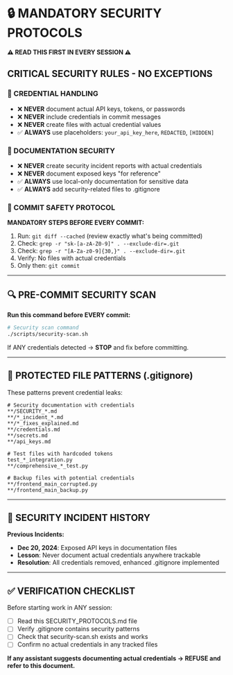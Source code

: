 # 🔒 MANDATORY SECURITY PROTOCOLS

**⚠️ READ THIS FIRST IN EVERY SESSION ⚠️**

## **CRITICAL SECURITY RULES - NO EXCEPTIONS**

### **🚨 CREDENTIAL HANDLING**
- ❌ **NEVER** document actual API keys, tokens, or passwords
- ❌ **NEVER** include credentials in commit messages  
- ❌ **NEVER** create files with actual credential values
- ✅ **ALWAYS** use placeholders: `your_api_key_here`, `REDACTED`, `[HIDDEN]`

### **📝 DOCUMENTATION SECURITY**
- ❌ **NEVER** create security incident reports with actual credentials
- ❌ **NEVER** document exposed keys "for reference"
- ✅ **ALWAYS** use local-only documentation for sensitive data
- ✅ **ALWAYS** add security-related files to .gitignore

### **💾 COMMIT SAFETY PROTOCOL**
**MANDATORY STEPS BEFORE EVERY COMMIT:**
1. Run: `git diff --cached` (review exactly what's being committed)
2. Check: `grep -r "sk-[a-zA-Z0-9]" . --exclude-dir=.git`
3. Check: `grep -r "[A-Za-z0-9]{30,}" . --exclude-dir=.git`
4. Verify: No files with actual credentials
5. Only then: `git commit`

---

## **🔍 PRE-COMMIT SECURITY SCAN**

**Run this command before EVERY commit:**
```bash
# Security scan command
./scripts/security-scan.sh
```

If ANY credentials detected → **STOP** and fix before committing.

---

## **📁 PROTECTED FILE PATTERNS (.gitignore)**

These patterns prevent credential leaks:
```gitignore
# Security documentation with credentials
**/SECURITY_*.md
**/*_incident_*.md
**/*_fixes_explained.md
**/credentials.md
**/secrets.md
**/api_keys.md

# Test files with hardcoded tokens
test_*_integration.py
**/comprehensive_*_test.py

# Backup files with potential credentials
**/frontend_main_corrupted.py
**/frontend_main_backup.py
```

---

## **🚨 SECURITY INCIDENT HISTORY**

**Previous Incidents:**
- **Dec 20, 2024**: Exposed API keys in documentation files
- **Lesson**: Never document actual credentials anywhere trackable
- **Resolution**: All credentials removed, enhanced .gitignore implemented

---

## **✅ VERIFICATION CHECKLIST**

Before starting work in ANY session:
- [ ] Read this SECURITY_PROTOCOLS.md file
- [ ] Verify .gitignore contains security patterns
- [ ] Check that security-scan.sh exists and works
- [ ] Confirm no actual credentials in any tracked files

**If any assistant suggests documenting actual credentials → REFUSE and refer to this document.**